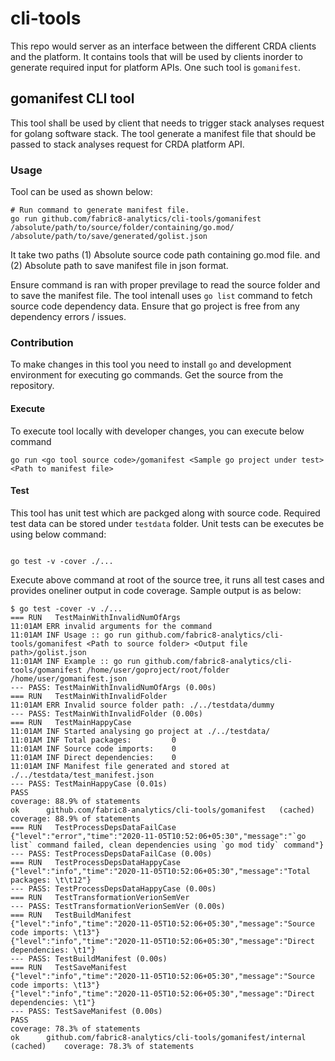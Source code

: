 # cli-tools
This repo would server as an interface between the different CRDA clients and the platform. It contains tools that will be used by clients inorder to generate required input for platform APIs. One such tool is `gomanifest`.

## gomanifest CLI tool
This tool shall be used by client that needs to trigger stack analyses request for golang software stack. The tool generate a manifest file that should be passed to stack analyses request for CRDA platform API. 

### Usage 
Tool can be used as shown below:

```
# Run command to generate manifest file.
go run github.com/fabric8-analytics/cli-tools/gomanifest /absolute/path/to/source/folder/containing/go.mod/ /absolute/path/to/save/generated/golist.json

```

It take two paths (1) Absolute source code path containing go.mod file. and (2) Absolute path to save manifest file in json format.

Ensure command is ran with proper previlage to read the source folder and to save the manifest file.
The tool intenall uses `go list` command to fetch source code dependency data. Ensure that go project is free from any dependency errors / issues.

### Contribution
To make changes in this tool you need to install `go` and development environment for executing go commands. Get the source from the repository.

#### Execute
To execute tool locally with developer changes, you can execute below command

```
go run <go tool source code>/gomanifest <Sample go project under test> <Path to manifest file>
```

#### Test
This tool has unit test which are packged along with source code. Required test data can be stored under `testdata` folder. Unit tests can be executes be using below command:

```

go test -v -cover ./...

```

Execute above command at root of the source tree, it runs all test cases and provides oneliner output in code coverage.
Sample output is as below:

```
$ go test -cover -v ./...
=== RUN   TestMainWithInvalidNumOfArgs
11:01AM ERR invalid arguments for the command
11:01AM INF Usage :: go run github.com/fabric8-analytics/cli-tools/gomanifest <Path to source folder> <Output file path>/golist.json
11:01AM INF Example :: go run github.com/fabric8-analytics/cli-tools/gomanifest /home/user/goproject/root/folder /home/user/gomanifest.json
--- PASS: TestMainWithInvalidNumOfArgs (0.00s)
=== RUN   TestMainWithInvalidFolder
11:01AM ERR Invalid source folder path: ./../testdata/dummy
--- PASS: TestMainWithInvalidFolder (0.00s)
=== RUN   TestMainHappyCase
11:01AM INF Started analysing go project at ./../testdata/
11:01AM INF Total packages: 		0
11:01AM INF Source code imports: 	0
11:01AM INF Direct dependencies: 	0
11:01AM INF Manifest file generated and stored at ./../testdata/test_manifest.json
--- PASS: TestMainHappyCase (0.01s)
PASS
coverage: 88.9% of statements
ok  	github.com/fabric8-analytics/cli-tools/gomanifest	(cached)	coverage: 88.9% of statements
=== RUN   TestProcessDepsDataFailCase
{"level":"error","time":"2020-11-05T10:52:06+05:30","message":"`go list` command failed, clean dependencies using `go mod tidy` command"}
--- PASS: TestProcessDepsDataFailCase (0.00s)
=== RUN   TestProcessDepsDataHappyCase
{"level":"info","time":"2020-11-05T10:52:06+05:30","message":"Total packages: \t\t12"}
--- PASS: TestProcessDepsDataHappyCase (0.00s)
=== RUN   TestTransformationVerionSemVer
--- PASS: TestTransformationVerionSemVer (0.00s)
=== RUN   TestBuildManifest
{"level":"info","time":"2020-11-05T10:52:06+05:30","message":"Source code imports: \t13"}
{"level":"info","time":"2020-11-05T10:52:06+05:30","message":"Direct dependencies: \t1"}
--- PASS: TestBuildManifest (0.00s)
=== RUN   TestSaveManifest
{"level":"info","time":"2020-11-05T10:52:06+05:30","message":"Source code imports: \t13"}
{"level":"info","time":"2020-11-05T10:52:06+05:30","message":"Direct dependencies: \t1"}
--- PASS: TestSaveManifest (0.00s)
PASS
coverage: 78.3% of statements
ok  	github.com/fabric8-analytics/cli-tools/gomanifest/internal	(cached)	coverage: 78.3% of statements
```